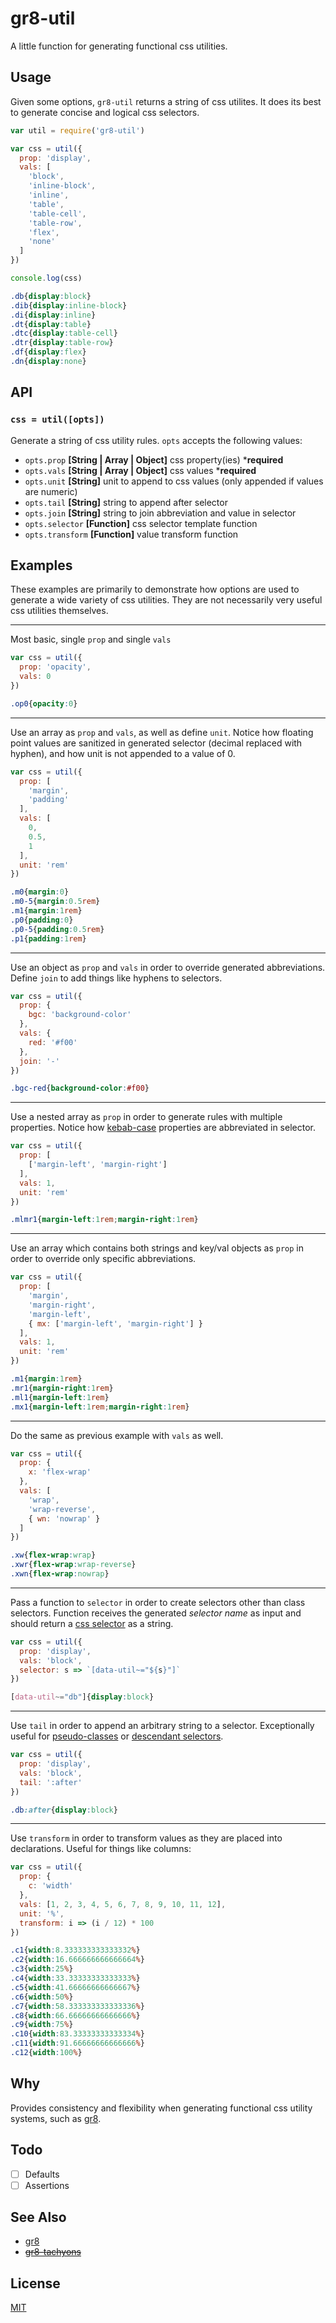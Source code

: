 # gr8-util

A little function for generating functional css utilities.

## Usage

Given some options, `gr8-util` returns a string of css utilites. It does its best to generate concise and logical css selectors.

```js
var util = require('gr8-util')

var css = util({
  prop: 'display',
  vals: [
    'block',
    'inline-block',
    'inline',
    'table',
    'table-cell',
    'table-row',
    'flex',
    'none'
  ]
})

console.log(css)
```

```css
.db{display:block}
.dib{display:inline-block}
.di{display:inline}
.dt{display:table}
.dtc{display:table-cell}
.dtr{display:table-row}
.df{display:flex}
.dn{display:none}
```

## API

### `css = util([opts])`

Generate a string of css utility rules. `opts` accepts the following values:

- `opts.prop` **[String | Array | Object]** css property(ies) ***required**
- `opts.vals` **[String | Array | Object]** css values ***required**
- `opts.unit` **[String]** unit to append to css values (only appended if values are numeric)
- `opts.tail` **[String]** string to append after selector
- `opts.join` **[String]** string to join abbreviation and value in selector
- `opts.selector` **[Function]** css selector template function
- `opts.transform` **[Function]** value transform function

## Examples

These examples are primarily to demonstrate how options are used to generate a wide variety of css utilities. They are not necessarily very useful css utilities themselves.

---

Most basic, single `prop` and single `vals`

```js
var css = util({
  prop: 'opacity',
  vals: 0
})
```

```css
.op0{opacity:0}
```

---

Use an array as `prop` and `vals`, as well as define `unit`. Notice how floating point values are sanitized in generated selector (decimal replaced with hyphen), and how unit is not appended to a value of 0.

```js
var css = util({
  prop: [
    'margin',
    'padding'
  ],
  vals: [
    0,
    0.5,
    1
  ],
  unit: 'rem'
})
```

```css
.m0{margin:0}
.m0-5{margin:0.5rem}
.m1{margin:1rem}
.p0{padding:0}
.p0-5{padding:0.5rem}
.p1{padding:1rem}
```

---

Use an object as `prop` and `vals` in order to override generated abbreviations. Define `join` to add things like hyphens to selectors.

```js
var css = util({
  prop: {
    bgc: 'background-color'
  },
  vals: {
    red: '#f00'
  },
  join: '-'
})
```

```css
.bgc-red{background-color:#f00}
```

---

Use a nested array as `prop` in order to generate rules with multiple properties. Notice how [kebab-case](https://softwareengineering.stackexchange.com/questions/104468/if-this-is-camelcase-what-is-this) properties are abbreviated in selector.

```js
var css = util({
  prop: [
    ['margin-left', 'margin-right']
  ],
  vals: 1,
  unit: 'rem'
})
```

```css
.mlmr1{margin-left:1rem;margin-right:1rem}
```

---

Use an array which contains both strings and key/val objects as `prop` in order to override only specific abbreviations.

```js
var css = util({
  prop: [ 
    'margin',
    'margin-right',
    'margin-left',
    { mx: ['margin-left', 'margin-right'] }
  ],
  vals: 1,
  unit: 'rem'
})
```

```css
.m1{margin:1rem}
.mr1{margin-right:1rem}
.ml1{margin-left:1rem}
.mx1{margin-left:1rem;margin-right:1rem}
```

---

Do the same as previous example with `vals` as well.

```js
var css = util({
  prop: {
    x: 'flex-wrap'
  },
  vals: [
    'wrap',
    'wrap-reverse',
    { wn: 'nowrap' }
  ]
})
```

```css
.xw{flex-wrap:wrap}
.xwr{flex-wrap:wrap-reverse}
.xwn{flex-wrap:nowrap}
```

---

Pass a function to `selector` in order to create selectors other than class selectors. Function receives the generated *selector name* as input and should return a [css selector](https://developer.mozilla.org/en-US/docs/Web/CSS/CSS_Selectors) as a string.

```js
var css = util({
  prop: 'display',
  vals: 'block',
  selector: s => `[data-util~="${s}"]`
})
```

```css
[data-util~="db"]{display:block}
```

---

Use `tail` in order to append an arbitrary string to a selector. Exceptionally useful for [pseudo-classes](https://developer.mozilla.org/en-US/docs/Web/CSS/Pseudo-classes) or [descendant selectors](https://developer.mozilla.org/en-US/docs/Web/CSS/Descendant_selectors).

```js
var css = util({
  prop: 'display',
  vals: 'block',
  tail: ':after'
})
```

```css
.db:after{display:block}
```

---

Use `transform` in order to transform values as they are placed into declarations. Useful for things like columns:

```js
var css = util({
  prop: {
    c: 'width'
  },
  vals: [1, 2, 3, 4, 5, 6, 7, 8, 9, 10, 11, 12],
  unit: '%',
  transform: i => (i / 12) * 100
})
```

```css
.c1{width:8.333333333333332%}
.c2{width:16.666666666666664%}
.c3{width:25%}
.c4{width:33.33333333333333%}
.c5{width:41.66666666666667%}
.c6{width:50%}
.c7{width:58.333333333333336%}
.c8{width:66.66666666666666%}
.c9{width:75%}
.c10{width:83.33333333333334%}
.c11{width:91.66666666666666%}
.c12{width:100%}
```

## Why

Provides consistency and flexibility when generating functional css utility systems, such as [gr8](https://github.com/jongacnik/gr8).

## Todo

- [ ] Defaults
- [ ] Assertions

## See Also

- [gr8](https://github.com/jongacnik/gr8)
- ~~[gr8-tachyons]()~~

## License

[MIT](https://github.com/jongacnik/gr8-util/blob/master/LICENSE)
